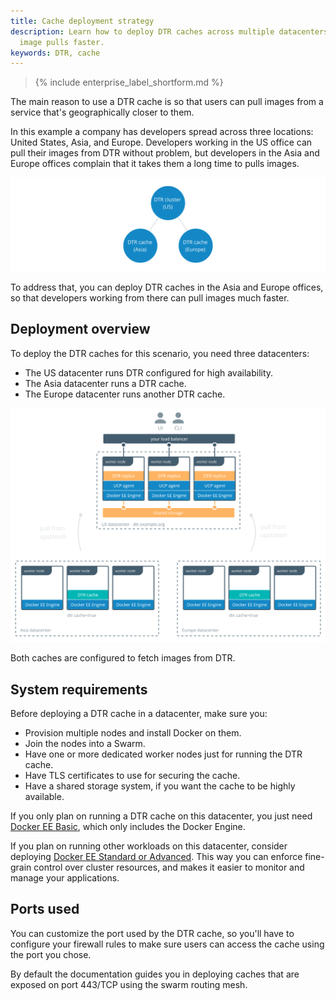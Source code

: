 ```yaml
---
title: Cache deployment strategy
description: Learn how to deploy DTR caches across multiple datacenters to make
  image pulls faster.
keywords: DTR, cache
---
```


>{% include enterprise_label_shortform.md %}

The main reason to use a DTR cache is so that users can pull images from
a service that's geographically closer to them.

In this example a company has developers spread across three locations: United
States, Asia, and Europe. Developers working in the US office can pull their
images from DTR without problem, but developers in the Asia and Europe offices
complain that it takes them a long time to pulls images.

![Offices](../../../images/deploy-caches-strategy-1.svg)

To address that, you can deploy DTR caches in the Asia and Europe offices, so
that developers working from there can pull images much faster.

## Deployment overview

To deploy the DTR caches for this scenario, you need three datacenters:
* The US datacenter runs DTR configured for high availability.
* The Asia datacenter runs a DTR cache.
* The Europe datacenter runs another DTR cache.

![Offices](../../../images/deploy-caches-strategy-2.svg)

Both caches are configured to fetch images from DTR.

## System requirements

Before deploying a DTR cache in a datacenter, make sure you:

* Provision multiple nodes and install Docker on them.
* Join the nodes into a Swarm.
* Have one or more dedicated worker nodes just for running the DTR cache.
* Have TLS certificates to use for securing the cache.
* Have a shared storage system, if you want the cache to be highly available.

If you only plan on running a DTR cache on this datacenter, you just need
[Docker EE Basic](https://www.docker.com/pricing), which only includes the
Docker Engine.

If you plan on running other workloads on this datacenter, consider deploying
[Docker EE Standard or Advanced](https://www.docker.com/pricing).
This way you can enforce fine-grain control over cluster resources, and makes it
easier to monitor and manage your applications.

## Ports used

You can customize the port used by the DTR cache, so you'll have to configure
your firewall rules to make sure users can access the cache using the port
you chose.

By default the documentation guides you in deploying caches that are exposed
on port 443/TCP using the swarm routing mesh.
